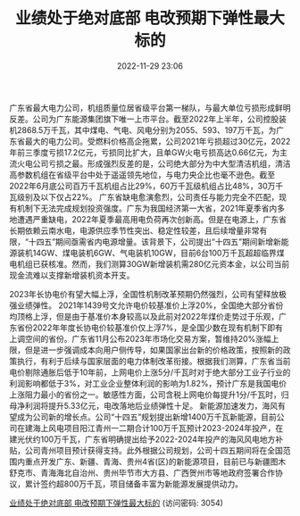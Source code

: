 ﻿---
title: 业绩处于绝对底部 电改预期下弹性最大标的
date: 2022-11-29 23:06
tags:
- 粤电力A
updated: 1970-01-01 08:00:00
---

广东省最大电力公司，机组质量位居省级平台第一梯队，与最大单位亏损形成鲜明反差。公司为广东能源集团旗下唯一上市平台。截至2022年上半年，公司控股装机2868.5万千瓦，其中煤电、气电、风电分别为2055、593、197万千瓦，为广东省最大的电力公司。受燃料价格高企拖累，公司2021年亏损超过30亿元，2022年前三季度亏损17.2亿元，亏损同比扩大，且单GW火电亏损高达0.66亿元，为主流火电公司亏损之最。形成强烈反差的是，公司绝大部分为中大型清洁机组，清洁高参数机组在省级平台中处于遥遥领先地位，与电力央企比也毫不逊色。截至2022年6月底公司百万千瓦机组占比29%，60万千瓦级机组占比48%，30万千瓦级别及以下仅占22%。
广东省缺电愈演愈烈，公司责任与能力完全不匹配，现有机制下无法完成规划投资强度。广东为我国经济第一大省，2021年夏季省内多地遭遇严重缺电，2022年夏季最高用电负荷再次创新高。但是在电源上，广东省长期依赖云南水电，电源供应季节性突出、稳定性较差，且后续增量非常有限，“十四五”期间亟需省内电源增量。该背景下，公司提出“十四五”期间新增新能源装机14GW、煤电装机6GW、气电装机10GW，目前6台100万千瓦超超临界煤电机组已获核准。然而，我们测算30GW新增装机需280亿元资本金，以公司当前现金流难以支撑新增装机资本开支。
<!-- more -->
2023年长协电价有望大幅上浮，全国性机制改革预期仍然强烈，公司有望释放极强业绩弹性。
2021年1439号文允许电价较基准价上浮20%，全国绝大部分省份均顶格上浮，但是由于基准价本身较高以及此前对2022年煤价走势过于乐观，广东省份2022年年度长协电价较基准价仅上浮7%，是全国少数在现有机制下即有上调空间的省份。广东省11月公布2023年市场化交易方案，暂维持20%涨幅上限，但是进一步强调成本向用户侧传导，如果国家出台新的价格政策，按照新的政策执行，有利于后续与国家层面的电力体制改革衔接。根据我们测算，广东省当前电价剔除通胀后低于10年前，上网电价上涨5分/千瓦时对于绝大部分工业子行业的利润影响都低于3%，对工业企业整体利润的影响为1.82%，预计广东是我国电价上涨阻力最小的省份之一。敏感性方面，公司含税上网电价每提升1分/千瓦时，归母净利润将提升5.33亿元，电改落地后业绩弹性十足。
新能源加速发力，海风有望成为公司新的增长点。公司“十四五”规划提出新增1400万千瓦新能源，目前公司在建海上风电项目阳江青州一二期合计100万千瓦预计2023-2024年投产，在建光伏约100万千瓦，广东省明确提出给予2022-2024年投产的海风风电地方补贴，公司青州项目预计获得支持。此外根据公司规划，公司十四五期间将在全国范围内重点开发广东、新疆、青海、贵州4省(区)的新能源项目，目前已与新疆图木舒克市、青海海北自治州、贵州毕节市大方县、广西贺州市等地政府签署合作协议，累计签约超800万千瓦，项目储备丰富为新能源发展提供动力。

[业绩处于绝对底部 电改预期下弹性最大标的](https://url12.ctfile.com/f/3948612-735802005-8b82fb?p=3054)
(访问密码: 3054)

